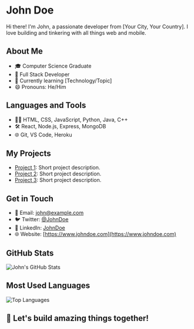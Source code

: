 <!-- Your Name -->
# John Doe

<!-- Introduction -->
Hi there! I'm John, a passionate developer from [Your City, Your Country]. I love building and tinkering with all things web and mobile. 

<!-- About Me -->
## About Me
- 🎓 Computer Science Graduate
- 💼 Full Stack Developer
- 🌱 Currently learning [Technology/Topic]
- 😄 Pronouns: He/Him

<!-- Languages and Tools -->
## Languages and Tools
- 👨‍💻 HTML, CSS, JavaScript, Python, Java, C++
- 🛠️ React, Node.js, Express, MongoDB
- 🌐 Git, VS Code, Heroku

<!-- My Projects -->
## My Projects
- [Project 1](https://github.com/yourusername/project1): Short project description.
- [Project 2](https://github.com/yourusername/project2): Short project description.
- [Project 3](https://github.com/yourusername/project3): Short project description.

<!-- Get in Touch -->
## Get in Touch
- 📧 Email: john@example.com
- 🐦 Twitter: [@JohnDoe](https://twitter.com/JohnDoe)
- 💼 LinkedIn: [JohnDoe](https://www.linkedin.com/in/JohnDoe/)
- 🌐 Website: [https://www.johndoe.com](https://www.johndoe.com)

<!-- GitHub Stats -->
## GitHub Stats
![John's GitHub Stats](https://github-readme-stats.vercel.app/api?username=yourusername&show_icons=true)

<!-- Most Used Languages -->
## Most Used Languages
![Top Languages](https://github-readme-stats.vercel.app/api/top-langs/?username=yourusername)

<!-- Footer -->
## 🚀 Let's build amazing things together!
